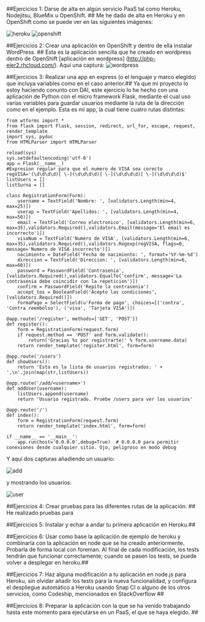 ##Ejercicios 1: Darse de alta en algún servicio PaaS tal como Heroku, Nodejitsu, BlueMix u OpenShift. ##
Me he dado de alta en Heroku y en OpenShift como se puede ver en las siguientes imágenes:

![heroku](http://i1042.photobucket.com/albums/b422/Pedro_Gazquez_Navarrete/Captura%20de%20pantalla%20de%202015-11-04%20112056_zpslltlhm7r.png)
![openshift](http://i1042.photobucket.com/albums/b422/Pedro_Gazquez_Navarrete/Captura%20de%20pantalla%20de%202015-11-04%20112413_zpsm8s2etno.png)

##Ejercicios 2: Crear una aplicación en OpenShift y dentro de ella instalar WordPress. ##
Esta es la aplicación sencilla que he creado en wordpress dentro de OpenShift [aplicación en wordpress] (http://php-ejer2.rhcloud.com/). Aquí una captura:
![wordpress](http://i1042.photobucket.com/albums/b422/Pedro_Gazquez_Navarrete/Captura%20de%20pantalla%20de%202015-11-06%20095758_zpsnafyfc5j.png)

##Ejercicios 3: Realizar una app en express (o el lenguaje y marco elegido) que incluya variables como en el caso anterior.##
Ya que mi proyecto lo estoy haciendo conunto con DAI, este ejercicio lo he hecho con una aplicación de Python con el micro framework Flask, mediante el cual uso varias variables para guardar usuarios mediante la ruta de la dirección como en el ejemplo. Esta es mi app, la cual tiene cuatro rutas distintas:
```
from wtforms import *
from flask import Flask, session, redirect, url_for, escape, request, render_template
import sys, pydoc
from HTMLParser import HTMLParser

reload(sys)
sys.setdefaultencoding('utf-8')
app = Flask(__name__)
#Expresion regular para que el numero de VISA sea corecto
regVISA='(\d\d\d\d)[ \-](\d\d\d\d)[ \-](\d\d\d\d)[ \-](\d\d\d\d)$'
listUsers = []
listSurna = []

class RegistrationForm(Form):
	username = TextField('Nombre: ', [validators.Length(min=4, max=25)])
	userap = TextField('Apellidos: ', [validators.Length(min=4, max=50)])
	email = TextField('Correo electronico', [validators.Length(min=6, max=35),validators.Required(),validators.Email(message='El email es incorrecto')])
	visaNum = TextField('Numero de VISA', [validators.Length(min=6, max=35),validators.Required(),validators.Regexp(regVISA, flags=0, message='Numero de VISA incorrecto')])
	nacimiento = DateField('Fecha de nacimiento: ', format='%Y-%m-%d')
	direccion = TextField('Direccion: ', [validators.Length(min=6, max=60)])
	password = PasswordField('Contrasenia', [validators.Required(),validators.EqualTo('confirm', message='La contrasenia debe coincidir con la repeticion')])
	confirm = PasswordField('Repite la contrasenia')
	accept_tos = BooleanField('Acepto las condiciones', [validators.Required()])
	formaPago = SelectField(u'Forma de pago', choices=[('contra', 'Contra reembolso'), ('visa', 'Tarjeta VISA')])

@app.route('/register', methods=['GET', 'POST'])
def register():
	form = RegistrationForm(request.form)
	if request.method == 'POST' and form.validate():
		return('Gracias %s por registrarte!' % form.username.data)
	return render_template('register.html', form=form)

@app.route('/users')
def showUsers():
	return 'Esta es la lista de usuarios registrados: ' + ',\n'.join(map(str,listUsers))

@app.route('/add/<username>')
def	addUser(username):
	listUsers.append(username)
	return 'Usuario registrado. Pruebe /users para ver los usuarios'

@app.route('/')
def index():
	form = RegistrationForm(request.form)
	return render_template('index.html', form=form)
	
if __name__ == '__main__':
    app.run(host='0.0.0.0',debug=True)  # 0.0.0.0 para permitir conexiones desde cualquier sitio. Ojo, peligroso en modo debug

```
Y aquí dos capturas añadiendo un usuario:

![add](http://i1042.photobucket.com/albums/b422/Pedro_Gazquez_Navarrete/ej8-2_zpskbysdgaa.png)

y mostrando los usuarios:

![user](http://i1042.photobucket.com/albums/b422/Pedro_Gazquez_Navarrete/ej3-2_zpspmqt8gtp.png)


##Ejercicios 4: Crear pruebas para las diferentes rutas de la aplicación. ##
He realizado pruebas para 

##Ejercicios 5: Instalar y echar a andar tu primera aplicación en Heroku.##


##Ejercicios 6: Usar como base la aplicación de ejemplo de heroku y combinarla con la aplicación en node que se ha creado anteriormente. Probarla de forma local con foreman. Al final de cada modificación, los tests tendrán que funcionar correctamente; cuando se pasen los tests, se puede volver a desplegar en heroku.##


##Ejercicios 7: Haz alguna modificación a tu aplicación en node.js para Heroku, sin olvidar añadir los tests para la nueva funcionalidad, y configura el despliegue automático a Heroku usando Snap CI o alguno de los otros servicios, como Codeship, mencionados en StackOverflow ##


##Ejercicios 8: Preparar la aplicación con la que se ha venido trabajando hasta este momento para ejecutarse en un PaaS, el que se haya elegido. ##


